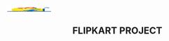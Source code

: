 <img src="assets/flipi.png" alt="flipkart" height="10" width="100">
<h2 align="center">FLIPKART PROJECT </h2>
